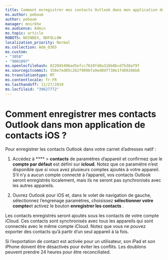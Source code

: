 ```yaml
---
title: Comment enregistrer mes contacts Outlook dans mon application de contacts iOS ?
ms.author: pebaum
author: pebaum
manager: mnirkhe
ms.audience: Admin
ms.topic: article
ROBOTS: NOINDEX, NOFOLLOW
localization_priority: Normal
ms.collection: Adm_O365
ms.custom:
- "3058"
- "9001097"
ms.openlocfilehash: 822045496ad5efcc7610fd8a316b8bcd7b38a79f
ms.sourcegitcommit: 358e7ed05c262f909bfa9ed0df730e1fd89266b8
ms.translationtype: MT
ms.contentlocale: fr-FR
ms.lasthandoff: 11/27/2019
ms.locfileid: "39627772"
---
```

# <a name="how-do-i-save-my-outlook-contacts-to-my-ios-contacts-app"></a>Comment enregistrer mes contacts Outlook dans mon application de contacts iOS ?

Pour enregistrer les contacts Outlook dans votre carnet d’adresses natif :
 
1. Accédez à **** > **contacts** de paramètres d’appareil et confirmez que le **compte par défaut** est défini sur **icloud**. Notez que ce paramètre n’est disponible que si vous avez plusieurs comptes ajoutés à votre appareil. S’il n’y a aucun compte connecté à l’appareil, vos contacts Outlook seront enregistrés localement, mais ils ne seront pas synchronisés avec les autres appareils.
 
2. Ouvrez Outlook pour iOS et, dans le volet de navigation de gauche, sélectionnez l’engrenage paramètres, choisissez **sélectionner votre compte**et activez le bouton **enregistrer les contacts** .
 
Les contacts enregistrés seront ajoutés sous les contacts de votre compte iCloud. Ces contacts sont synchronisés avec tous les appareils qui sont connectés avec le même compte iCloud. Notez que vous ne pouvez exporter des contacts qu’à partir d’un seul appareil à la fois.
 
Si l’exportation de contact est activée pour un utilisateur, son iPad et son iPhone doivent être désactivés pour éviter les conflits. Les doublons peuvent prendre 24 heures pour être reconciliated.
